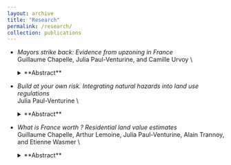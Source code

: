 ```yaml
---
layout: archive
title: "Research"
permalink: /research/
collection: publications
---
```


- *Mayors strike back: Evidence from upzoning in France* \
  Guillaume Chapelle, Julia Paul-Venturine, and Camille Urvoy   \
  <details>
  <summary>**Abstract**</summary>
   To address rising housing prices, national governments have increasingly sought to relax local land use rules through “upzoning” reforms. Yet the effectiveness of such top-down policies remains uncertain. This paper examines the impact of a reform in France that abolished floor area ratios (FAR) from unique zoning data in the Paris Urban area. We exploit within-municipality variation in pre-reform FAR coverage through a difference-in-differences strategy. We show that local governments responded by tightening other regulatory tools, such as maximum heights and building coverage ratios, and increasing permit refusals. These countervailing responses undermined the deregulatory intent of the reform, resulting in negligible effects on real estate markets. Our findings highlight the political and institutional limits of central government efforts to override local zoning decisions.

- *Build at your own risk. Integrating natural hazards into land use regulations* \
  Julia Paul-Venturine \
  <details>
  <summary>**Abstract**</summary>
    Insurance coverage provides little incentive for households to adapt their dwellings to the natural risks to which they are exposed. This paper studies the housing market impacts of regulations that  limit development in at-risk areas and mandate protective building norms. Using a novel national dataset and variation in the timing and spatial scope of policy implementation, I provide evidence that these regulations initially strongly limit new housing supply, but the long-term decrease in quantities is modest as the supply elasticity increases. I further show that with full insurance coverage, households do not value adaptation but still negatively value living in risky locations, which evidences risk aversion against natural hazards.

- *What is France worth ? Residential land value estimates* \
  Guillaume Chapelle, Arthur Lemoine, Julia Paul-Venturine, Alain Trannoy, and Etienne Wasmer  \
  <details>
  <summary>**Abstract**</summary>
    This paper provides a new methodology to estimate the value of residential land at the local level. We assemble a unique, quasi-exhaustive dataset of land transactions across metropolitan France from 2010 to 2019, covering both single-family and multi-family developments. We document a striking divergence in land price dynamics: multi-family land prices grew five times faster than single-family land prices. We develop two families of predictive models, namely hedonic regressions and machine learning algorithms. Hedonic regressions show more credible aggregated and microeconomic results, despite worse predictive performance on multi-family markets.
